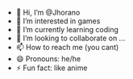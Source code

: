 - 👋 Hi, I’m @Jhorano
- 👀 I’m interested in games
- 🌱 I’m currently learning coding
- 💞️ I’m looking to collaborate on ...
- 📫 How to reach me (you cant)
- 😄 Pronouns: he/he
- ⚡ Fun fact: like anime
  

<!---
Jhorano/Jhorano is a ✨ special ✨ repository because its `README.md` (this file) appears on your GitHub profile.
You can click the Preview link to take a look at your changes.
--->
